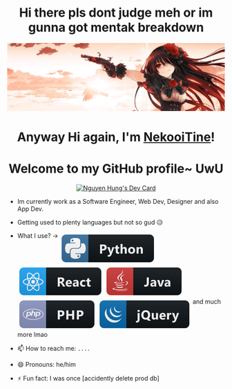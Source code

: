 <h1 align="center">Hi there pls dont judge meh or im gunna got mentak breakdown</h1>

<p align="center">
  <a href="#"><img src="banner.jpg" alt="Banner"></a>
</p>

<h1 align="center">Anyway Hi again, I'm <a target="_blank" href="https://www.facebook.com/Yeet.HungUwU/">NekooiTine</a>!</h1>
<h1 align="center">Welcome to my GitHub profile~ UwU</h1>


<p align="center">
  <a href="https://app.daily.dev/NekooiTine"><img src="https://api.daily.dev/devcards/ec024f081dfe4b128f47ae7356363966.png?r=b4t" width="400" alt="Nguyen Hung's Dev Card"/></a>
</p>

- Im currently work as a Software Engineer, Web Dev, Designer and also App Dev.
- Getting used to plenty languages but not so gud 😥
- What I use? -> <a href="#"><img src="dev/languages/python.svg" alt="python" style="vertical-align:top; margin:6px 4px"></a>
                  <a href="#"><img src="dev/frameworks/react.svg" alt="react" style="vertical-align:top; margin:6px 4px"></a>
                  <a href="#"><img src="dev/languages/java.svg" alt="java" style="vertical-align:top; margin:6px 4px"></a>
                  <a href="#"><img src="dev/languages/php.svg" alt="php" style="vertical-align:top; margin:6px 4px"></a>
                  <a href="#"><img src="dev/frameworks/jquery.svg" alt="jquery" style="vertical-align:top; margin:6px 4px"></a> and much more lmao
  
- 📫 How to reach me: `....`
- 😄 Pronouns: he/him
- ⚡ Fun fact: I was once [accidently delete prod db]

<!--
**NeekuroVonz/NeekuroVonz** is a ✨ _special_ ✨ repository because its `README.md` (this file) appears on your GitHub profile.

Here are some ideas to get you started:

- 🔭 I’m currently working on ...
- 🌱 I’m currently learning ...
- 👯 I’m looking to collaborate on ...
- 🤔 I’m looking for help with ...
- 💬 Ask me about ...
- 📫 How to reach me: ...
- 😄 Pronouns: ...
- ⚡ Fun fact: ...
-->
